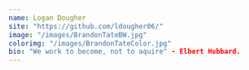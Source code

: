 ```yaml
---
name: Logan Dougher
site: "https://github.com/ldougher06/"
image: "/images/BrandonTateBW.jpg"
colorimg: "/images/BrandonTateColor.jpg"
bio: "We work to become, not to aquire" - Elbert Hubbard.
---
```

